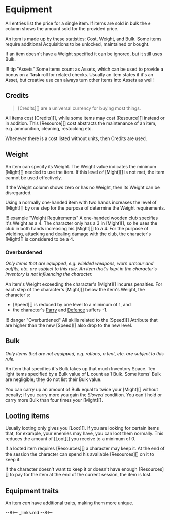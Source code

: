 # Equipment

<!-- Economy: Use real-life value of items, multiply by 10 and round to nearest sensible integer. -->

All entries list the price for a single item. If items are sold in bulk the `#`
column shows the amount sold for the provided price.

An item is made up by these statistics: Cost, Weight, and Bulk. Some items
require additional Acquisitions to be unlocked, maintained or bought.

If an item doesn't have a Weight specified it can be ignored, but it still uses
Bulk.

!!! tip "Assets"
    Some items count as Assets, which can be used to provide a bonus on a
    **Task** roll for related checks. Usually an item states if it's an Asset,
    but creative use can always turn other items into Assets as well!

## Credits

> [Credits][] are a universal currency for buying most things.

All items cost [Credits][], while some items may cost [Resource][] instead or in
addition. This [Resource][] cost abstracts the maintenance of an item, e.g.
ammunition, cleaning, restocking etc.

Whenever there is a cost listed without units, then Credits are used.

## Weight

An item can specify its Weight. The Weight value indicates the minimum [Might][]
needed to use the item. If this level of [Might][] is not met, the item cannot
be used effectively.

If the Weight column shows zero or has no Weight, then its Weight can be
disregarded.

Using a normally one-handed item with two hands increases the level of [Might][]
by one step for the purpose of determine the Weight requirements.

!!! example "Weight Requirements"
    A one-handed wooden club specifies it's Weight as a 4. The character only
    has a 3 in [Might][], so he uses the club in both hands increasing his
    [Might][] to a 4. For the purpose of wielding, attacking and dealing damage
    with the club, the character's [Might][] is considered to be a 4.

### Overburdened

*Only items that are equipped, e.g. wielded weapons, worn armour and outfits,
etc. are subject to this rule. An item that's kept in the character's inventory
is not influencing the character.*

An item's Weight exceeding the character's [Might][] incures penalties. For each
step of the character's [Might][] below the item's Weight, the character's:

* [Speed][] is reduced by one level to a minimum of 1, and
* the character's [Parry](/character#parry) and [Defence](/crisis#defence)
  suffers -1.

!!! danger "Overburdened"
    All skills related to the [Speed][] Attribute that are higher than the new
    [Speed][] also drop to the new level.

## Bulk

*Only items that are not equipped, e.g. rations, a tent, etc. are subject to
this rule.*

An item that specifies it's Bulk takes up that much Inventory Space. Ten light
items specified by a Bulk value of **L** count as 1 Bulk. Some items' Bulk are
negligible; they do not list their Bulk value.

You can carry up an amount of Bulk equal to twice your
[Might][] without penalty; if you carry more you gain the
*Slowed* condition. You can't hold or carry more Bulk than four times your
[Might][].

## Looting items

Usually looting only gives you [Loot][]. If you are looking for certain items
that, for example, your enemies may have, you can loot them normally. This
reduces the amount of [Loot][] you receive to a minimum of 0.

If a looted item requires [Resources][] a character may keep it. At the end of
the session the character can spend his available [Resources][] on it to keep
it.

If the character doesn't want to keep it or doesn't have enough [Resources][] to
pay for the item at the end of the current session, the item is lost.

## Equipment traits

An item *can* have additional traits, making them more unique.

--8<--
_links.md
--8<--

